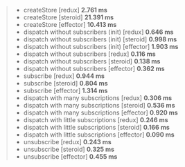 > - createStore [redux] **2.761 ms**
> - createStore [steroid] **21.391 ms**
> - createStore [effector] **10.413 ms**
> - dispatch without subscribers (init) [redux] **0.646 ms**
> - dispatch without subscribers (init) [steroid] **0.998 ms**
> - dispatch without subscribers (init) [effector] **1.903 ms**
> - dispatch without subscribers [redux] **0.116 ms**
> - dispatch without subscribers [steroid] **0.138 ms**
> - dispatch without subscribers [effector] **0.362 ms**
> - subscribe [redux] **0.944 ms**
> - subscribe [steroid] **0.804 ms**
> - subscribe [effector] **1.314 ms**
> - dispatch with many subscriptions [redux] **0.306 ms**
> - dispatch with many subscriptions [steroid] **0.536 ms**
> - dispatch with many subscriptions [effector] **0.920 ms**
> - dispatch with little subscriptions [redux] **0.246 ms**
> - dispatch with little subscriptions [steroid] **0.166 ms**
> - dispatch with little subscriptions [effector] **0.090 ms**
> - unsubscribe [redux] **0.243 ms**
> - unsubscribe [steroid] **0.325 ms**
> - unsubscribe [effector] **0.455 ms**